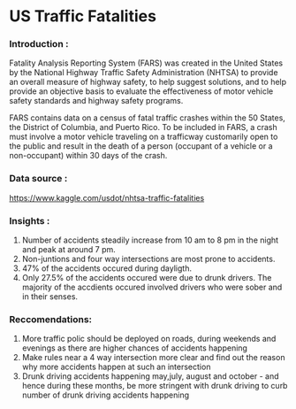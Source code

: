# US Traffic Fatalities 
 
### Introduction :

Fatality Analysis Reporting System (FARS) was created in the United States by the National Highway Traffic Safety Administration (NHTSA) to provide an overall measure of highway safety, to help suggest solutions, and to help provide an objective basis to evaluate the effectiveness of motor vehicle safety standards and highway safety programs.

FARS contains data on a census of fatal traffic crashes within the 50 States, the District of Columbia, and Puerto Rico. To be included in FARS, a crash must involve a motor vehicle traveling on a trafficway customarily open to the public and result in the death of a person (occupant of a vehicle or a non-occupant) within 30 days of the crash.

### Data source :
https://www.kaggle.com/usdot/nhtsa-traffic-fatalities

### Insights :
1. Number of accidents steadily increase from 10 am to 8 pm in the night and peak at around 7 pm.
2. Non-juntions and four way intersections are most prone to accidents.
3. 47% of the accidents occured during dayligth.
4. Only 27.5% of the accidents occured were due to drunk drivers. The majority of the accdients occured involved drivers who were sober and  in their senses. 

### Reccomendations:
1. More traffic polic should be deployed on roads, during weekends and evenings as there are higher chances of accidents happening
2. Make rules near a 4 way intersection more clear and find out the reason why more accidents happen at such an intersection
3. Drunk driving accidents happening may,july, august and october - and hence during these months, be more stringent with drunk driving to curb number of drunk driving accidents happening


